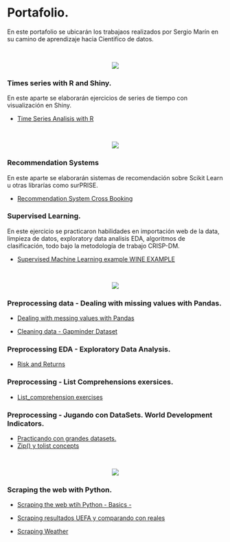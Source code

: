 # Portafolio.

En este portafolio se ubicarán los trabajaos realizados por Sergio Marín en su camino de aprendizaje hacia Cientifico de datos.

<br/>
<p align="center">
  <img src="https://i.imgur.com/MUuv4l5.jpg">
<br/>
  
### Times series with R and Shiny.

</p>

En este aparte se elaborarán ejercicios de series de tiempo con visualización en Shiny.

 - [Time Series Analisis with R](https://github.com/samp891216/Portafolio-SERGIO-MARIN/blob/master/Time%20Series/App%20V2%20-%2028092017.R)

<br/>
<p align="center">
  <img src="https://raw.githubusercontent.com/donnemartin/data-science-ipython-notebooks/master/images/scikitlearn.png">
<br/>
  
  ### Recommendation Systems
  
  </P>
  
  En este aparte se elaborarán sistemas de recomendación sobre Scikit Learn u otras librarías como surPRISE.
  
 - [Recommendation System Cross Booking](https://github.com/samp891216/Portafolio-SERGIO-MARIN/blob/master/Recommendation%20systems/Recomendation_system_CrossBooking.ipynb)
 
 ### Supervised Learning.
 
 En este ejercicio se practicaron habilidades en importación web de la data, limpieza de datos, exploratory data analisis EDA, algoritmos de clasificación, todo bajo la metodología de trabajo CRISP-DM.
 
 - [Supervised Machine Learning example WINE EXAMPLE](https://github.com/samp891216/Portafolio-SERGIO-MARIN/blob/master/Supervised%20Machine%20Learning/ScikitLearn/ML%20White%20Wine-UNAL.ipynb)

<br/>
<p align="center">
  <img src="https://raw.githubusercontent.com/donnemartin/data-science-ipython-notebooks/master/images/pandas.png">
<br/>

### Preprocessing data  - Dealing with missing values with Pandas.

- [Dealing with messing values with Pandas](https://github.com/samp891216/Portafolio-SERGIO-MARIN/blob/master/Preprocessing/Missing%20values.ipynb)

- [Cleaning data - Gapminder Dataset](https://github.com/samp891216/Portafolio-SERGIO-MARIN/blob/master/Preprocessing/Gapminder_cleaning_exersice.ipynb)

### Preprocessing EDA - Exploratory Data Analysis.

- [Risk and Returns](https://github.com/samp891216/Portafolio-SERGIO-MARIN/blob/master/EDA/Risk%20and%20returns.ipynb)

### Preprocessing - List Comprehensions exersices.

- [List_comprehension exercises](https://github.com/samp891216/Portafolio-SERGIO-MARIN/blob/master/Preprocessing/List_comprehensions.ipynb)

### Preprocessing - Jugando con DataSets. World Development Indicators. 
- [Practicando con grandes datasets.](https://github.com/samp891216/Portafolio-SERGIO-MARIN/blob/master/Preprocessing/WDI.ipynb)
- [Zip() y tolist concepts](https://github.com/samp891216/Portafolio-SERGIO-MARIN/blob/master/Preprocessing/wordIndicators.ipynb)

<br/>
<p align="center">
  <img src="https://i.imgur.com/ISXSvo0.png">
<br/>
  
### Scraping the web with Python.

- [Scraping the web wtih Python - Basics -](https://github.com/samp891216/Portafolio-SERGIO-MARIN/blob/master/Beautiful%20Soup/scraping_web_concepts.ipynb)

- [Scraping resultados UEFA y comparando con reales](https://github.com/samp891216/Portafolio-SERGIO-MARIN/blob/master/Beautiful%20Soup/UEFA_scraping.ipynb)

- [Scraping Weather](https://github.com/samp891216/Portafolio-SERGIO-MARIN/blob/master/Beautiful%20Soup/scraping_weather.ipynb)
